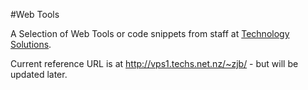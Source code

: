 #Web Tools

A Selection of Web Tools or code snippets from staff at [Technology Solutions](http://www.techs.co.nz).

Current reference URL is at http://vps1.techs.net.nz/~zjb/ - but will be updated later.